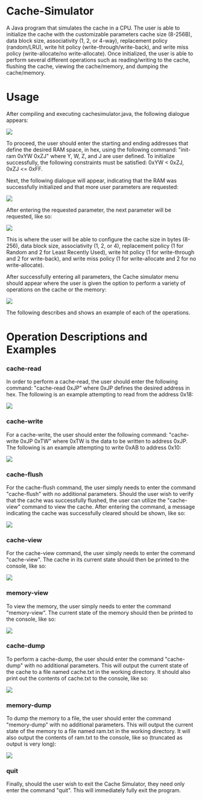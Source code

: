 # Cache-Simulator
A Java program that simulates the cache in a CPU. The user is able to initialize the cache with the customizable parameters cache size (8-256B), 
data block size, associativity (1, 2, or 4-way), replacement policy (random/LRU), write hit policy (write-through/write-back), 
and write miss policy (write-allocate/no write-allocate). Once initialized, the user is able to perform several different operations
such as reading/writing to the cache, flushing the cache, viewing the cache/memory, and dumping the cache/memory.

# Usage
After compiling and executing cachesimulator.java, the following dialogue appears: 

![](https://i.imgur.com/xRpcVx0.png)

To proceed, the user should enter the starting and ending addresses that define the desired RAM space, in hex, using the following command: "init-ram 0xYW 0xZJ"
where Y, W, Z, and J are user defined. To initialize successfully, the following constraints must be satisfied: 0xYW < 0xZJ, 0xZJ <= 0xFF.

Next, the following dialogue will appear, indicating that the RAM was successfully initialized and that more user parameters are requested:

![](https://i.imgur.com/vuReJg7.png)

After entering the requested parameter, the next parameter will be requested, like so:

![](https://i.imgur.com/FyiRA8N.png)

This is where the user will be able to configure the cache size in bytes (8-256), data block size, associativity (1, 2, or 4), replacement policy (1 for Random and 2 for Least Recently Used), write hit policy (1 for write-through and 2 for write-back), and write miss policy (1 for write-allocate and 2 for no write-allocate).

After successfully entering all parameters, the Cache simulator menu should appear where the user is given the option to perform a variety of operations on the cache or the memory:

![](https://i.imgur.com/Jz1nYyA.png)

The following describes and shows an example of each of the operations.

# Operation Descriptions and Examples

### cache-read
In order to perform a cache-read, the user should enter the following command: "cache-read 0xJP" where 0xJP defines the desired address in hex. The following is an example attempting to read from the address 0x18:

![](https://i.imgur.com/62SUOzv.png)

### cache-write
For a cache-write, the user should enter the following command: "cache-write 0xJP 0xTW" where 0xTW is the data to be written to address 0xJP. The following is an example attempting to write 0xAB to address 0x10:

![](https://i.imgur.com/8G94WU4.png)

### cache-flush
For the cache-flush command, the user simply needs to enter the command "cache-flush" with no additional parameters. Should the user wish to verify that the cache was successfully flushed, the user can utilize the "cache-view" command to view the cache. After entering the command, a message indicating the cache was successfully cleared should be shown, like so:

![](https://i.imgur.com/jqWp5PS.png)

### cache-view
For the cache-view command, the user simply needs to enter the command "cache-view". The cache in its current state should then be printed to the console, like so:

![](https://i.imgur.com/CQcg3Yv.png)

### memory-view
To view the memory, the user simply needs to enter the command "memory-view". The current state of the memory should then be printed to the console, like so:

![](https://i.imgur.com/nKsEs3t.png)

### cache-dump
To perform a cache-dump, the user should enter the command "cache-dump" with no additional parameters. This will output the current state of the cache to a file named cache.txt in the working directory. It should also print out the contents of cache.txt to the console, like so:

![](https://i.imgur.com/T83obw3.png)

### memory-dump
To dump the memory to a file, the user should enter the command "memory-dump" with no additional parameters. This will output the current state of the memory to a file named ram.txt in the working directory. It will also output the contents of ram.txt to the console, like so (truncated as output is very long):

![](https://i.imgur.com/keS1xMx.png)

### quit
Finally, should the user wish to exit the Cache Simulator, they need only enter the command "quit". This will immediately fully exit the program.
